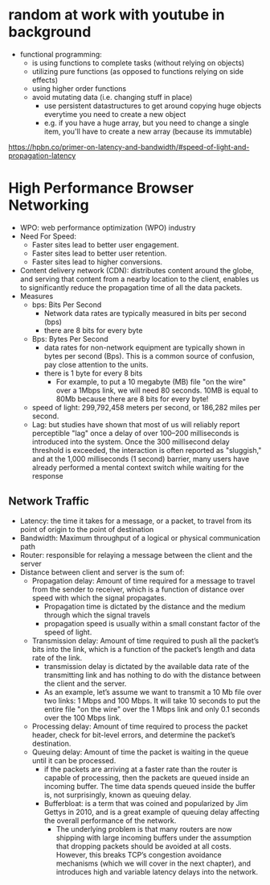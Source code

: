 # random at work with youtube in background
  - functional programming:
    + is using functions to complete tasks (without relying on objects)
    + utilizing pure functions (as opposed to functions relying on side effects)
    + using higher order functions
    + avoid mutating data (i.e. changing stuff in place)
      - use persistent datastructures to get around copying huge objects everytime you need to create a new object
      - e.g. if you have a huge array, but you need to change a single item, you'll have to create a new array (because its immutable)
      

https://hpbn.co/primer-on-latency-and-bandwidth/#speed-of-light-and-propagation-latency
# High Performance Browser Networking
  - WPO: web performance optimization (WPO) industry
  - Need For Speed:
    + Faster sites lead to better user engagement.
    + Faster sites lead to better user retention.
    + Faster sites lead to higher conversions.
  - Content delivery network (CDN): distributes content around the globe, and serving that content from a nearby location to the client, enables us to significantly reduce the propagation time of all the data packets.
  - Measures
    + bps: Bits Per Second
      - Network data rates are typically measured in bits per second (bps)
      - there are 8 bits for every byte
    + Bps: Bytes Per Second
      - data rates for non-network equipment are typically shown in bytes per second (Bps). This is a common source of confusion, pay close attention to the units.
      - there is 1 byte for every 8 bits
        + For example, to put a 10 megabyte (MB) file "on the wire" over a 1Mbps link, we will need 80 seconds. 10MB is equal to 80Mb because there are 8 bits for every byte!
    + speed of light: 299,792,458 meters per second, or 186,282 miles per second.
    + Lag: but studies have shown that most of us will reliably report perceptible "lag" once a delay of over 100–200 milliseconds is introduced into the system. Once the 300 millisecond delay threshold is exceeded, the interaction is often reported as "sluggish," and at the 1,000 milliseconds (1 second) barrier, many users have already performed a mental context switch while waiting for the response

## Network Traffic
  - Latency: the time it takes for a message, or a packet, to travel from its point of origin to the point of destination
  - Bandwidth: Maximum throughput of a logical or physical communication path
  - Router: responsible for relaying a message between the client and the server
  - Distance between client and server is the sum of:
    + Propagation delay: Amount of time required for a message to travel from the sender to receiver, which is a function of distance over speed with which the signal propagates.
      - Propagation time is dictated by the distance and the medium through which the signal travels
      - propagation speed is usually within a small constant factor of the speed of light.
    + Transmission delay: Amount of time required to push all the packet’s bits into the link, which is a function of the packet’s length and data rate of the link.
      - transmission delay is dictated by the available data rate of the transmitting link and has nothing to do with the distance between the client and the server.
      - As an example, let’s assume we want to transmit a 10 Mb file over two links: 1 Mbps and 100 Mbps. It will take 10 seconds to put the entire file "on the wire" over the 1 Mbps link and only 0.1 seconds over the 100 Mbps link.
    + Processing delay: Amount of time required to process the packet header, check for bit-level errors, and determine the packet’s destination.
    + Queuing delay: Amount of time the packet is waiting in the queue until it can be processed.
      -  if the packets are arriving at a faster rate than the router is capable of processing, then the packets are queued inside an incoming buffer. The time data spends queued inside the buffer is, not surprisingly, known as queuing delay.
      - Bufferbloat: is a term that was coined and popularized by Jim Gettys in 2010, and is a great example of queuing delay affecting the overall performance of the network.
        + The underlying problem is that many routers are now shipping with large incoming buffers under the assumption that dropping packets should be avoided at all costs. However, this breaks TCP’s congestion avoidance mechanisms (which we will cover in the next chapter), and introduces high and variable latency delays into the network.
